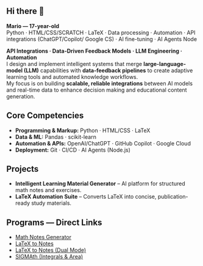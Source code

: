## Hi there 👋

**Mario — 17-year-old**  
Python · HTML/CSS/SCRATCH · LaTeX · Data processing · Automation · API integrations (ChatGPT/Copilot/ Google CS) · AI fine-tuning · AI Agents Node

**API Integrations · Data-Driven Feedback Models · LLM Engineering · Automation**  
I design and implement intelligent systems that merge **large-language-model (LLM)** capabilities with **data-feedback pipelines** to create adaptive learning tools and automated knowledge workflows.  
My focus is on building **scalable, reliable integrations** between AI models and real-time data to enhance decision making and educational content generation.

## Core Competencies
- **Programming & Markup:** Python · HTML/CSS · LaTeX  
- **Data & ML:** Pandas · scikit-learn  
- **Automation & APIs:** OpenAI/ChatGPT · GitHub Copilot · Google Cloud  
- **Deployment:** Git · CI/CD · AI Agents (Node.js)

## Projects
- **Intelligent Learning Material Generator** – AI platform for structured math notes and exercises.  
- **LaTeX Automation Suite** – Converts LaTeX into concise, publication-ready study materials.

## Programs — Direct Links
- [Math Notes Generator](https://math-notes-maker.streamlit.app/)  
- [LaTeX to Notes](https://notes-2-latex.streamlit.app/)  
- [LaTeX to Notes (Dual Mode)](https://notes-2-latex-dual.streamlit.app/)  
- [SIGMAth (Integrals & Area)](https://sigmath.streamlit.app/)
